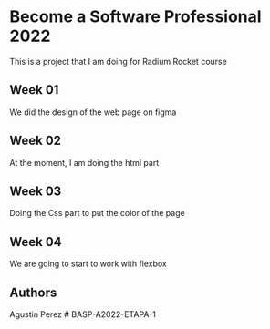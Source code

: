 # Become a Software Professional 2022

This is a project that I am doing for Radium Rocket course

## Week 01
We did the design of the web page on  figma

## Week 02
At the moment, I am doing the html part

## Week 03
Doing the Css part to put the color of the page

## Week 04
We are going to start to work with flexbox

## Authors

Agustin Perez # BASP-A2022-ETAPA-1
